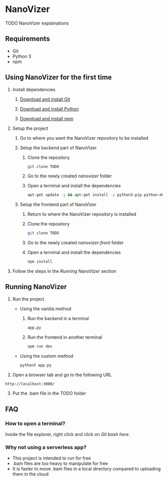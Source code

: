 # NanoVizer

TODO NanoVizer explainations

## Requirements

- Git
- Python 3
- npm

## Using NanoVizer for the first time

1. Install dependencies

    1. [Download and install Git](https://git-scm.com/book/en/v2/Getting-Started-Installing-Git)

    2. [Download and install Python](https://www.python.org/downloads/)

    2. [Download and install npm](https://docs.npmjs.com/downloading-and-installing-node-js-and-npm)

2. Setup the project

    1. Go to where you want the NanoVizer repository to be installed

    2. Setup the backend part of NanoVizer

        1. Clone the repository

            ```sh
            git clone TODO
            ```

        2. Go to the newly created *nanovizer* folder

        3. Open a terminal and install the dependencies

            ```sh
            apt-get update -y && apt-get install -y python3-pip python-dev bedtools && pip3 install Flask Flask-Cors
            ```

    2. Setup the frontend part of NanoVizer

        1. Return to where the NanoVizer repository is installed

        1. Clone the repository

            ```sh
            git clone TODO
            ```

        2. Go to the newly created *nanovizer-front* folder

        3. Open a terminal and install the dependencies

            ```sh
            npm install
            ```

3. Follow the steps in the *Running NanoVizer* section

## Running NanoVizer

1. Run the project

    * Using the vanilla method

        1. Run the backend in a terminal

            ```sh
            app.py
            ```

        2. Run the frontend in another terminal

            ```sh
            npm run dev
            ```

    * Using the custom method

        ```sh
        python3 app.py
        ```

2. Open a browser tab and go to the following URL

```sh
http://localhost:3000/
```

3. Put the .bam file in the TODO folder

## FAQ

### How to open a terminal?
Inside the file explorer, right click and click on *Git bash here*.

### Why not using a serverless app?
- This project is intended to run for free
- .bam files are too heavy to manipulate for free
- It is faster to move .bam files in a local directory compared to uploading them in the cloud
